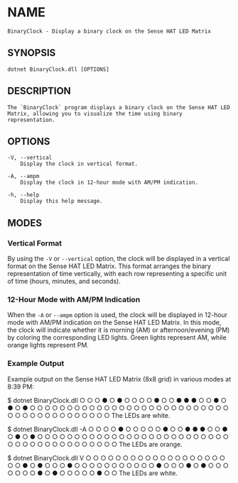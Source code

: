 # NAME
    BinaryClock - Display a binary clock on the Sense HAT LED Matrix

## SYNOPSIS
    dotnet BinaryClock.dll [OPTIONS]

## DESCRIPTION
    The `BinaryClock` program displays a binary clock on the Sense HAT LED Matrix, allowing you to visualize the time using binary representation.

## OPTIONS
    -V, --vertical
        Display the clock in vertical format.

    -A, --ampm
        Display the clock in 12-hour mode with AM/PM indication.

    -h, --help
        Display this help message.

## MODES

### Vertical Format
By using the `-V` or `--vertical` option, the clock will be displayed in a vertical format on the Sense HAT LED Matrix. This format arranges the binary representation of time vertically, with each row representing a specific unit of time (hours, minutes, and seconds).

### 12-Hour Mode with AM/PM Indication
When the `-A` or `--ampm` option is used, the clock will be displayed in 12-hour mode with AM/PM indication on the Sense HAT LED Matrix. In this mode, the clock will indicate whether it is morning (AM) or afternoon/evening (PM) by coloring the corresponding LED lights. Green lights represent AM, while orange lights represent PM.

### Example Output
Example output on the Sense HAT LED Matrix (8x8 grid) in various modes at 8:39 PM:

$ dotnet BinaryClock.dll
○ ○ ○ ● ○ ● ○ ○
○ ○ ● ○ ○ ● ● ●
○ ○ ● ○ ● ○ ● ○
○ ○ ○ ○ ○ ○ ○ ○
○ ○ ○ ○ ○ ○ ○ ○
○ ○ ○ ○ ○ ○ ○ ○
○ ○ ○ ○ ○ ○ ○ ○
○ ○ ○ ○ ○ ○ ○ ○
The LEDs are white.

$ dotnet BinaryClock.dll -A
○ ○ ○ ○ ● ○ ○ ○
○ ○ ● ○ ○ ● ● ●
○ ○ ● ○ ● ○ ● ○
○ ○ ○ ○ ○ ○ ○ ○
○ ○ ○ ○ ○ ○ ○ ○
○ ○ ○ ○ ○ ○ ○ ○
○ ○ ○ ○ ○ ○ ○ ○
○ ○ ○ ○ ○ ○ ○ ○
The LEDs are orange.

$ dotnet BinaryClock.dll V
○ ○ ○ ○ ○ ○ ○ ○
○ ○ ○ ○ ○ ○ ○ ○
○ ○ ○ ○ ○ ● ○ ●
○ ○ ○ ● ○ ○ ○ ○
○ ○ ○ ○ ○ ○ ○ ●
○ ○ ○ ● ○ ● ○ ○
○ ○ ○ ○ ○ ● ○ ●
○ ○ ○ ○ ○ ● ○ ○
The LEDs are white.